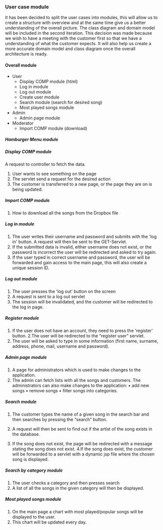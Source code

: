 ### User case module 

It has been decided to split the user cases into modules, this will allow us to create a structure with overview and at the same time give us a better understanding of the overall picture.
The class diagram and domain model will be included in the second iteration. This decision was made because we wish to have a meeting with the customer first so that we have a understanding of what the customer expects. It will also help us create a more accurate domain model and class diagram once the overall architecture is ready.

 #### Overall module
 * User
    * Display COMP module (html) 
    * Log in module 
    * Log out module
    * Create user module 
    * Search module (search for desired song) 
    * Most played songs module 
 * Admin
    * Admin page module 
 * Moderator
    * Import COMP module (download)


 ##### Hamburger Menu module

 ##### Display COMP module 
 A request to controller to fetch the data. 
 1. User wants to see something on the page 
 2. The servlet send a request for the desired action 
 3. The customer is transferred to a new page, or the page they are on is being updated. 

 ##### Import COMP module 
 1. How to download all the songs from the Dropbox file 

 ##### Log in module 
 1. The user writes their username and password and submits with the 'log in' button. A request will then be sent to the GET-Servlet. 
 2. If the submitted data is invalid, either username does not exist, or the password is incorrect the user will be redirected and asked to try again.
 3. If the user typed in correct username and password, the user will be forwarded and gain access to the main page, this will also create a unique session ID.

 ##### Log out module 
 1. The user presses the 'log out' button on the screen 
 2. A request is sent to a log out servlet 
 3. The session will be invalidated, and the customer will be redirected to the log in page. 

 ##### Register module 
 1. If the user does not have an account, they need to press the 'register' button. 
 2.The user will be redirected to the “register user” servlet. 
 3. The user will be asked to type in some information (first name, surname, address, phone, mail, username and password). 

 ##### Admin page module 
 1. A page for administrators which is used to make changes to the application.
 2. The admin can fetch lists with all the songs and customers. The administrators can also make changes to the application:
 •	add new songs
 •	remove songs
 •	filter songs into categories.

 ##### Search module 
 1.	The customer types the name of a given song in the search bar and then searches by pressing the “search” button.

 2.	A request will then be sent to find out if the artist of the song exists in the database.
 3.    If the song does not exist, the page will be redirected with a message stating the song does not exist.
 4.If the song does exist, the customer will be forwarded to a servlet with a dynamic jsp file where the chosen song is displayed. 

 ##### Search by category module 
 1.	The user checks a category and then presses search
 2.	A list of all the songs in the given category will then be displayed.


 ##### Most played songs module 
 1. On the main page a chart with most played/popular songs will be displayed to the user. 
 2. This chart will be updated every day.
